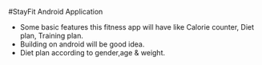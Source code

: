 #StayFit Android Application
- Some basic features this fitness app will have like Calorie counter, Diet plan, Training plan.
- Building on android will be good idea.
- Diet plan according to gender,age & weight.
